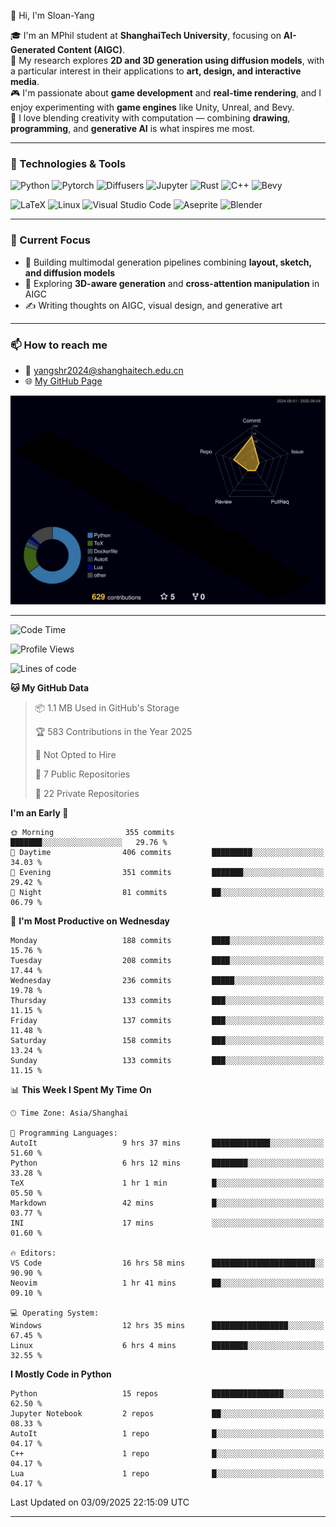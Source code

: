 👋 Hi, I'm Sloan-Yang

🎓 I'm an MPhil student at **ShanghaiTech University**, focusing on **AI-Generated Content (AIGC)**.  
🧠 My research explores **2D and 3D generation using diffusion models**, with a particular interest in their applications to **art, design, and interactive media**.  
🎮 I'm passionate about **game development** and **real-time rendering**, and I enjoy experimenting with **game engines** like Unity, Unreal, and Bevy.  
🎨 I love blending creativity with computation — combining **drawing**, **programming**, and **generative AI** is what inspires me most.

---

### 🧰 Technologies & Tools

![Python](https://img.shields.io/badge/python-%233776AB.svg?style=for-the-badge&logo=python&logoColor=white)
![Pytorch](https://img.shields.io/badge/pytorch-%23EE4C2C.svg?style=for-the-badge&logo=pytorch&logoColor=white)
![Diffusers](https://img.shields.io/badge/diffusers-HuggingFace-yellow?style=for-the-badge&logo=huggingface&logoColor=black)
![Jupyter](https://img.shields.io/badge/Jupyter-%23F37626.svg?style=for-the-badge&logo=Jupyter&logoColor=white)
![Rust](https://img.shields.io/badge/Rust-%23000000.svg?style=for-the-badge&logo=rust&logoColor=white)
![C++](https://img.shields.io/badge/C++-%2300599C.svg?style=for-the-badge&logo=c%2B%2B&logoColor=white)
![Bevy](https://img.shields.io/badge/Bevy-000000.svg?style=for-the-badge&logo=bevy&logoColor=white)

![LaTeX](https://img.shields.io/badge/LaTeX-47A141?style=for-the-badge&logo=latex&logoColor=white)
![Linux](https://img.shields.io/badge/Linux-FCC624?style=for-the-badge&logo=linux&logoColor=black)
![Visual Studio Code](https://img.shields.io/badge/VSCode-0078d7.svg?style=for-the-badge&logo=visual-studio-code&logoColor=white)
![Aseprite](https://img.shields.io/badge/Aseprite-FFFFFF?style=for-the-badge&logo=Aseprite&logoColor=%237D929E)
![Blender](https://img.shields.io/badge/Blender-F5792A?style=for-the-badge&logo=blender&logoColor=white)

---

### 🔭 Current Focus

- 🎨 Building multimodal generation pipelines combining **layout, sketch, and diffusion models**
- 🧪 Exploring **3D-aware generation** and **cross-attention manipulation** in AIGC
- ✍️ Writing thoughts on AIGC, visual design, and generative art

---

### 📫 How to reach me

- 📧 <a href="mailto:yangshr2024@shanghaitech.edu.cn">yangshr2024@shanghaitech.edu.cn</a>
- 🌐 [My GitHub Page](https://sloan-yang.github.io)  



![3D Profile](https://raw.githubusercontent.com/Sloan-Yang/Sloan-Yang/main/profile-3d-contrib/profile-night-rainbow.svg)

---


<!--START_SECTION:waka-->
![Code Time](http://img.shields.io/badge/Code%20Time-506%20hrs%2055%20mins-blue)

![Profile Views](http://img.shields.io/badge/Profile%20Views-0-blue)

![Lines of code](https://img.shields.io/badge/From%20Hello%20World%20I%27ve%20Written-2.1%20million%20lines%20of%20code-blue)

**🐱 My GitHub Data** 

> 📦 1.1 MB Used in GitHub's Storage 
 > 
> 🏆 583 Contributions in the Year 2025
 > 
> 🚫 Not Opted to Hire
 > 
> 📜 7 Public Repositories 
 > 
> 🔑 22 Private Repositories 
 > 
**I'm an Early 🐤** 

```text
🌞 Morning                355 commits         ███████░░░░░░░░░░░░░░░░░░   29.76 % 
🌆 Daytime                406 commits         █████████░░░░░░░░░░░░░░░░   34.03 % 
🌃 Evening                351 commits         ███████░░░░░░░░░░░░░░░░░░   29.42 % 
🌙 Night                  81 commits          ██░░░░░░░░░░░░░░░░░░░░░░░   06.79 % 
```
📅 **I'm Most Productive on Wednesday** 

```text
Monday                   188 commits         ████░░░░░░░░░░░░░░░░░░░░░   15.76 % 
Tuesday                  208 commits         ████░░░░░░░░░░░░░░░░░░░░░   17.44 % 
Wednesday                236 commits         █████░░░░░░░░░░░░░░░░░░░░   19.78 % 
Thursday                 133 commits         ███░░░░░░░░░░░░░░░░░░░░░░   11.15 % 
Friday                   137 commits         ███░░░░░░░░░░░░░░░░░░░░░░   11.48 % 
Saturday                 158 commits         ███░░░░░░░░░░░░░░░░░░░░░░   13.24 % 
Sunday                   133 commits         ███░░░░░░░░░░░░░░░░░░░░░░   11.15 % 
```


📊 **This Week I Spent My Time On** 

```text
🕑︎ Time Zone: Asia/Shanghai

💬 Programming Languages: 
AutoIt                   9 hrs 37 mins       █████████████░░░░░░░░░░░░   51.60 % 
Python                   6 hrs 12 mins       ████████░░░░░░░░░░░░░░░░░   33.28 % 
TeX                      1 hr 1 min          █░░░░░░░░░░░░░░░░░░░░░░░░   05.50 % 
Markdown                 42 mins             █░░░░░░░░░░░░░░░░░░░░░░░░   03.77 % 
INI                      17 mins             ░░░░░░░░░░░░░░░░░░░░░░░░░   01.60 % 

🔥 Editors: 
VS Code                  16 hrs 58 mins      ███████████████████████░░   90.90 % 
Neovim                   1 hr 41 mins        ██░░░░░░░░░░░░░░░░░░░░░░░   09.10 % 

💻 Operating System: 
Windows                  12 hrs 35 mins      █████████████████░░░░░░░░   67.45 % 
Linux                    6 hrs 4 mins        ████████░░░░░░░░░░░░░░░░░   32.55 % 
```

**I Mostly Code in Python** 

```text
Python                   15 repos            ████████████████░░░░░░░░░   62.50 % 
Jupyter Notebook         2 repos             ██░░░░░░░░░░░░░░░░░░░░░░░   08.33 % 
AutoIt                   1 repo              █░░░░░░░░░░░░░░░░░░░░░░░░   04.17 % 
C++                      1 repo              █░░░░░░░░░░░░░░░░░░░░░░░░   04.17 % 
Lua                      1 repo              █░░░░░░░░░░░░░░░░░░░░░░░░   04.17 % 
```




 Last Updated on 03/09/2025 22:15:09 UTC
<!--END_SECTION:waka-->

---





